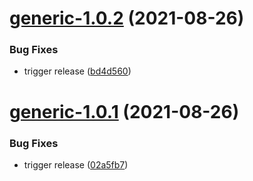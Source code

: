 # [generic-1.0.2](https://github.com/AlexanderBabel/helm-charts/compare/generic-1.0.1...generic-1.0.2) (2021-08-26)


### Bug Fixes

* trigger release ([bd4d560](https://github.com/AlexanderBabel/helm-charts/commit/bd4d56083954fcd1ae48cafc85373e6e204c565b))

# [generic-1.0.1](https://github.com/AlexanderBabel/helm-charts/compare/generic-1.0.0...generic-1.0.1) (2021-08-26)


### Bug Fixes

* trigger release ([02a5fb7](https://github.com/AlexanderBabel/helm-charts/commit/02a5fb78da912ad530e8a6a227a1eeb666cad6f7))
